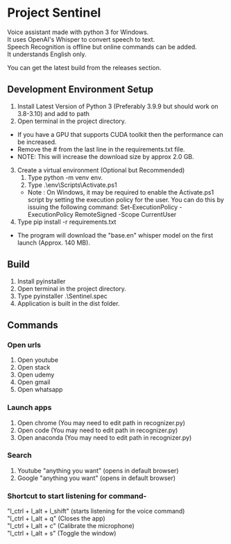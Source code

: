 # Project Sentinel

Voice assistant made with python 3 for Windows.  
It uses OpenAI's Whisper to convert speech to text.  
Speech Recognition is offline but online commands can be added.  
It understands English only.

You can get the latest build from the releases section.

## Development Environment Setup

1. Install Latest Version of Python 3 (Preferably 3.9.9 but should work on 3.8-3.10) and add to path
2. Open terminal in the project directory.

- If you have a GPU that supports CUDA toolkit then the performance can be increased.
- Remove the # from the last line in the requirements.txt file.
- NOTE: This will increase the download size by approx 2.0 GB.

3. Create a virtual environment (Optional but Recommended)
   1. Type python -m venv env.
   2. Type .\env\Scripts\Activate.ps1
   - Note : On Windows, it may be required to enable the Activate.ps1 script by setting the execution policy for the user. You can do this by issuing the following command: Set-ExecutionPolicy -ExecutionPolicy RemoteSigned -Scope CurrentUser
4. Type pip install -r requirements.txt

- The program will download the "base.en" whisper model on the first launch (Approx. 140 MB).

## Build

1. Install pyinstaller
2. Open terminal in the project directory.
3. Type pyinstaller .\Sentinel.spec
4. Application is built in the dist folder.

## Commands

### Open urls

1. Open youtube
2. Open stack
3. Open udemy
4. Open gmail
5. Open whatsapp

### Launch apps

1. Open chrome (You may need to edit path in recognizer.py)
2. Open code (You may need to edit path in recognizer.py)
3. Open anaconda (You may need to edit path in recognizer.py)

### Search

1. Youtube "anything you want" (opens in default browser)
2. Google "anything you want" (opens in default browser)

### Shortcut to start listening for command-

"l_ctrl + l_alt + l_shift" (starts listening for the voice command)  
"l_ctrl + l_alt + q" (Closes the app)  
"l_ctrl + l_alt + c" (Calibrate the microphone)  
"l_ctrl + l_alt + s" (Toggle the window)
